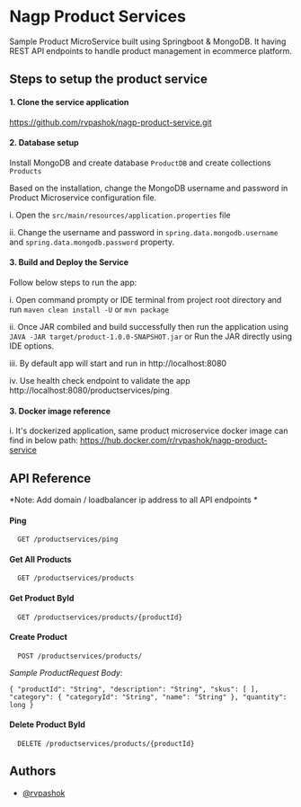 # Nagp Product Services #
Sample Product MicroService built using Springboot & MongoDB. It having REST API endpoints to handle product management in ecommerce platform. 

## Steps to setup the product service




#### 1. Clone the service application ####

https://github.com/rvpashok/nagp-product-service.git

#### 2. Database setup ####

Install MongoDB and create database `ProductDB` and create collections `Products`

Based on the installation, change the MongoDB username and password in Product Microservice configuration file.

i. Open the `src/main/resources/application.properties` file

ii. Change the username and password in `spring.data.mongodb.username` and `spring.data.mongodb.password` property.

#### 3. Build and Deploy the Service ####

Follow below steps to run the app: 

i. Open command prompty or IDE terminal from project root directory and run `maven clean install -U` or `mvn package`

ii. Once JAR combiled and build successfully then run the application using `JAVA -JAR target/product-1.0.0-SNAPSHOT.jar` or Run the JAR directly using IDE options.

iii. By default app will start and run in http://localhost:8080

iv. Use health check endpoint to validate the app http://localhost:8080/productservices/ping


#### 3. Docker image reference ####

i. It's dockerized application, same product microservice docker image can find in below path: 
https://hub.docker.com/r/rvpashok/nagp-product-service





    
## API Reference

*Note: Add domain / loadbalancer ip address to all API endpoints *

#### Ping

```http
  GET /productservices/ping
```


#### Get All Products

```http
  GET /productservices/products
```


#### Get Product ById
```http
  GET /productservices/products/{productId}
```

#### Create Product
```http
  POST /productservices/products/
```
*Sample ProductRequest Body:*

`{
    "productId": "String",
    "description": "String",
    "skus": [
    ],
    "category": {
        "categoryId": "String",
        "name": "String"
    },
    "quantity": long
}`

#### Delete Product ById
```http
  DELETE /productservices/products/{productId}
```




## Authors

- [@rvpashok](https://github.com/rvpashok)


